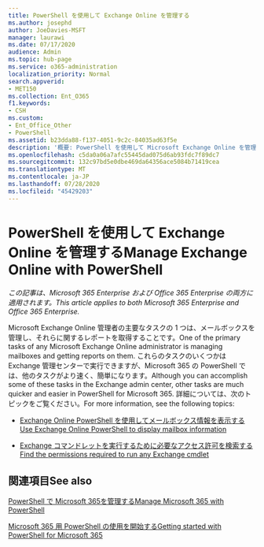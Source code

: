 ```yaml
---
title: PowerShell を使用して Exchange Online を管理する
ms.author: josephd
author: JoeDavies-MSFT
manager: laurawi
ms.date: 07/17/2020
audience: Admin
ms.topic: hub-page
ms.service: o365-administration
localization_priority: Normal
search.appverid:
- MET150
ms.collection: Ent_O365
f1.keywords:
- CSH
ms.custom:
- Ent_Office_Other
- PowerShell
ms.assetid: b23dda88-f137-4051-9c2c-84035ad63f5e
description: '概要: PowerShell を使用して Microsoft Exchange Online を管理します。これには、メールボックスの構成と詳細なレポートの表示が含まれます。'
ms.openlocfilehash: c5da0a06a7afc55445dad075d6ab93fdc7f89dc7
ms.sourcegitcommit: 132c97bd5e0dbe469da64356ace5084b71419cea
ms.translationtype: MT
ms.contentlocale: ja-JP
ms.lasthandoff: 07/28/2020
ms.locfileid: "45429203"
---
```

# <a name="manage-exchange-online-with-powershell"></a><span data-ttu-id="08063-103">PowerShell を使用して Exchange Online を管理する</span><span class="sxs-lookup"><span data-stu-id="08063-103">Manage Exchange Online with PowerShell</span></span>

<span data-ttu-id="08063-104">*この記事は、Microsoft 365 Enterprise および Office 365 Enterprise の両方に適用されます。*</span><span class="sxs-lookup"><span data-stu-id="08063-104">*This article applies to both Microsoft 365 Enterprise and Office 365 Enterprise.*</span></span>

<span data-ttu-id="08063-105">Microsoft Exchange Online 管理者の主要なタスクの 1 つは、メールボックスを管理し、それらに関するレポートを取得することです。</span><span class="sxs-lookup"><span data-stu-id="08063-105">One of the primary tasks of any Microsoft Exchange Online administrator is managing mailboxes and getting reports on them.</span></span> <span data-ttu-id="08063-106">これらのタスクのいくつかは Exchange 管理センターで実行できますが、Microsoft 365 の PowerShell では、他のタスクがより速く、簡単になります。</span><span class="sxs-lookup"><span data-stu-id="08063-106">Although you can accomplish some of these tasks in the Exchange admin center, other tasks are much quicker and easier in PowerShell for Microsoft 365.</span></span> <span data-ttu-id="08063-107">詳細については、次のトピックをご覧ください。</span><span class="sxs-lookup"><span data-stu-id="08063-107">For more information, see the following topics:</span></span>
  
- [<span data-ttu-id="08063-108">Exchange Online PowerShell を使用してメールボックス情報を表示する</span><span class="sxs-lookup"><span data-stu-id="08063-108">Use Exchange Online PowerShell to display mailbox information</span></span>](https://docs.microsoft.com/exchange/recipients-in-exchange-online/manage-user-mailboxes/use-powershell-to-display-mailbox-information)
    
- [<span data-ttu-id="08063-109">Exchange コマンドレットを実行するために必要なアクセス許可を検索する</span><span class="sxs-lookup"><span data-stu-id="08063-109">Find the permissions required to run any Exchange cmdlet</span></span>](https://docs.microsoft.com/powershell/exchange/exchange-server/find-exchange-cmdlet-permissions)
    
## <a name="see-also"></a><span data-ttu-id="08063-110">関連項目</span><span class="sxs-lookup"><span data-stu-id="08063-110">See also</span></span>

[<span data-ttu-id="08063-111">PowerShell で Microsoft 365を管理する</span><span class="sxs-lookup"><span data-stu-id="08063-111">Manage Microsoft 365 with PowerShell</span></span>](manage-office-365-with-office-365-powershell.md)
  
[<span data-ttu-id="08063-112">Microsoft 365 用 PowerShell の使用を開始する</span><span class="sxs-lookup"><span data-stu-id="08063-112">Getting started with PowerShell for Microsoft 365</span></span>](getting-started-with-office-365-powershell.md)

